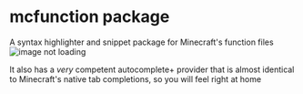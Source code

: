 # mcfunction package

A syntax highlighter and snippet package for Minecraft's function files
![image not loading](https://mryurihi.github.io/atom-mcfunction-image.png)

It also has a *very* competent autocomplete+ provider that is almost identical to Minecraft's native tab completions, so you will feel right at home
